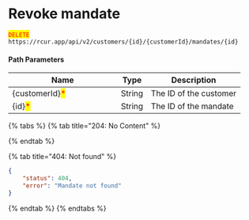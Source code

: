 # Revoke mandate

<mark style="color:red;">`DELETE`</mark> `https://rcur.app/api/v2/customers/{id}/{customerId}/mandates/{id}`

#### Path Parameters

<table><thead><tr><th width="204">Name</th><th>Type</th><th>Description</th></tr></thead><tbody><tr><td>{customerId}<mark style="color:red;">*</mark></td><td>String</td><td>The ID of the customer</td></tr><tr><td>{id}<mark style="color:red;">*</mark></td><td>String</td><td>The ID of the mandate</td></tr></tbody></table>

{% tabs %}
{% tab title="204: No Content" %}

{% endtab %}

{% tab title="404: Not found" %}
```json
{
    "status": 404,
    "error": "Mandate not found"
}
```
{% endtab %}
{% endtabs %}

